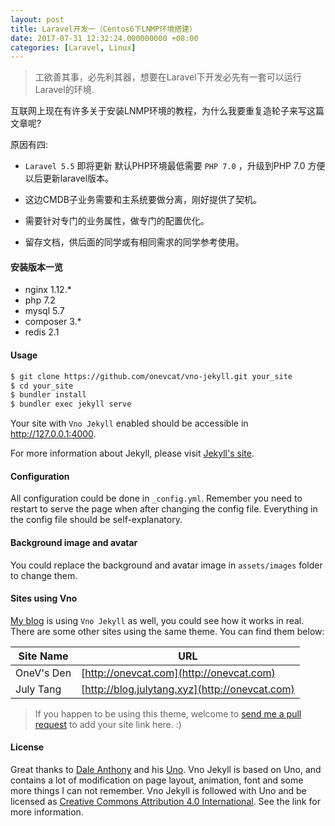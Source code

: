 ```yaml
---
layout: post
title: Laravel开发一（Centos6下LNMP环境搭建） 
date: 2017-07-31 12:32:24.000000000 +08:00
categories: [Laravel, Linux]
---
```


> 工欲善其事，必先利其器，想要在Laravel下开发必先有一套可以运行Laravel的环境.

互联网上现在有许多关于安装LNMP环境的教程，为什么我要重复造轮子来写这篇文章呢?

原因有四:

* `Laravel 5.5` 即将更新 默认PHP环境最低需要 `PHP 7.0` ，升级到PHP 7.0 方便以后更新laravel版本。

* 这边CMDB子业务需要和主系统要做分离，刚好提供了契机。

* 需要针对专门的业务属性，做专门的配置优化。

* 留存文档，供后面的同学或有相同需求的同学参考使用。

#### 安装版本一览

* nginx 1.12.*
* php 7.2
* mysql 5.7 
* composer  3.* 
* redis 2.1

#### Usage

```bash
$ git clone https://github.com/onevcat/vno-jekyll.git your_site
$ cd your_site
$ bundler install
$ bundler exec jekyll serve
```

Your site with `Vno Jekyll` enabled should be accessible in http://127.0.0.1:4000.

For more information about Jekyll, please visit [Jekyll's site](http://jekyllrb.com).

#### Configuration

All configuration could be done in `_config.yml`. Remember you need to restart to serve the page when after changing the config file. Everything in the config file should be self-explanatory.

#### Background image and avatar

You could replace the background and avatar image in `assets/images` folder to change them.

#### Sites using Vno

[My blog](http://onevcat.com) is using `Vno Jekyll` as well, you could see how it works in real. There are some other sites using the same theme. You can find them below:

| Site Name    | URL                                                |
| ------------ | ---------------------------------------------------|
| OneV's Den   | [http://onevcat.com](http://onevcat.com)           |
| July Tang    | [http://blog.julytang.xyz](http://onevcat.com)     |

> If you happen to be using this theme, welcome to [send me a pull request](https://github.com/onevcat/vno-jekyll/pulls) to add your site link here. :)

#### License

Great thanks to [Dale Anthony](https://github.com/daleanthony) and his [Uno](https://github.com/daleanthony/uno). Vno Jekyll is based on Uno, and contains a lot of modification on page layout, animation, font and some more things I can not remember. Vno Jekyll is followed with Uno and be licensed as [Creative Commons Attribution 4.0 International](http://creativecommons.org/licenses/by/4.0/). See the link for more information.


